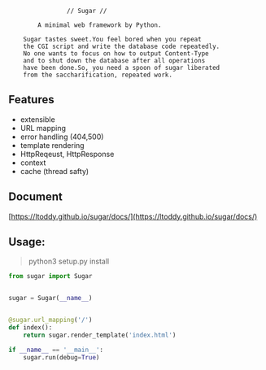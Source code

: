 
                    // Sugar //

            A minimal web framework by Python.

        Sugar tastes sweet.You feel bored when you repeat
        the CGI script and write the database code repeatedly.
        No one wants to focus on how to output Content-Type
        and to shut down the database after all operations
        have been done.So, you need a spoon of sugar liberated
        from the saccharification, repeated work.



## Features
- extensible
- URL mapping
- error handling (404,500)
- template rendering
- HttpReqeust, HttpResponse
- context
- cache (thread safty)

## Document

[https://ltoddy.github.io/sugar/docs/](https://ltoddy.github.io/sugar/docs/)


## Usage:

> python3 setup.py install

```python
from sugar import Sugar


sugar = Sugar(__name__)


@sugar.url_mapping('/')
def index():
    return sugar.render_template('index.html')

if __name__ == '__main__':
    sugar.run(debug=True)

```